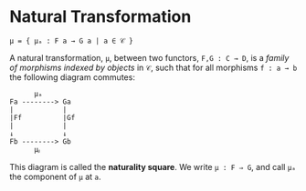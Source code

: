 # Natural Transformation

`µ = { µₐ : F a → G a | a ∈ 𝒞 }`

A natural transformation, `µ`, between two functors, `F,G : C → D`, is a *family of morphisms indexed by objects* in `𝒞`, such that for all morphisms `f : a → b` the following diagram commutes:

```
      µₐ
Fa --------> Ga
|            |
|Ff          |Gf
|            |
↓            ↓
Fb --------> Gb
      µᵦ
```

This diagram is called the **naturality square**. We write `µ : F ⇒ G`, and
call `µₐ` the component of `µ` at `a`.

